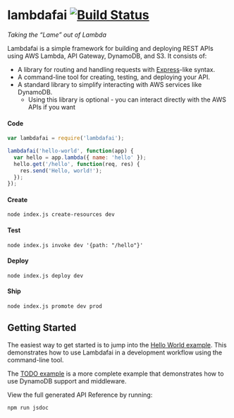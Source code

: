 # lambdafai  [![Build Status](https://travis-ci.com/Clarifai/lambdafai.svg?token=hV4tTqzcLZhd9QUcMUt9&branch=master)](https://travis-ci.com/Clarifai/lambdafai)
*Taking the “Lame” out of Lambda*

Lambdafai is a simple framework for building and deploying REST APIs using AWS Lambda, API Gateway,
DynamoDB, and S3. It consists of:
  * A library for routing and handling requests with [Express](http://expressjs.com/)-like syntax.
  * A command-line tool for creating, testing, and deploying your API.
  * A standard library to simplify interacting with AWS services like DynamoDB.
    * Using this library is optional - you can interact directly with the AWS APIs if you want

#### Code
```js
var lambdafai = require('lambdafai');

lambdafai('hello-world', function(app) {
  var hello = app.lambda({ name: 'hello' });
  hello.get('/hello', function(req, res) {
    res.send('Hello, world!');
  });
});
```

#### Create
```
node index.js create-resources dev
```

#### Test
```
node index.js invoke dev '{path: "/hello"}'
```

#### Deploy
```
node index.js deploy dev
```

#### Ship
```
node index.js promote dev prod
```


## Getting Started

The easiest way to get started is to jump into the
[Hello World example](https://github.com/Clarifai/lambdafai/tree/master/examples/hello-world).
This demonstrates how to use Lambdafai in a development workflow using the command-line tool.

The [TODO example](https://github.com/Clarifai/lambdafai/tree/master/examples/todo) is a more
complete example that demonstrates how to use DynamoDB support and middleware.

View the full generated API Reference by running:
```
npm run jsdoc
```
